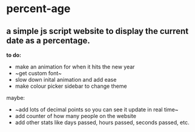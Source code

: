 # **percent-age**
## a simple js script website to display the current date as a percentage.


**to do:**

- make an animation for when it hits the new year
- ~get custom font~
- slow down inital animation and add ease
- make colour picker sidebar to change theme

maybe:
- ~add lots of decimal points so you can see it update in real time~
- add counter of how many people on the website
- add other stats like days passed, hours passed, seconds passed, etc.
